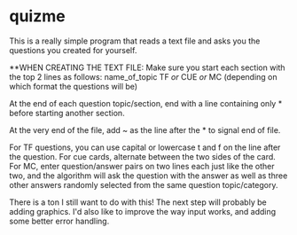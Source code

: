 quizme
======

This is a really simple program that reads a text file and asks you the 
questions you created for yourself.

**WHEN CREATING THE TEXT FILE:
Make sure you start each section with the top 2 lines as follows:
name_of_topic
TF *or* CUE *or* MC (depending on which format the questions will be)

At the end of each question topic/section, end with a line containing only * 
before starting another section.

At the very end of the file, add ~ as the line after the * to signal end of file.

For TF questions, you can use capital or lowercase t and f on the line
after the question.
For cue cards, alternate between the two sides of the card.
For MC, enter question/answer pairs on two lines each just like the other two, 
and the algorithm will ask the question with the answer as well as three other 
answers randomly selected from the same question topic/category.

There is a ton I still want to do with this!
The next step will probably be adding graphics.
I'd also like to improve the way input works, 
and adding some better error handling.
